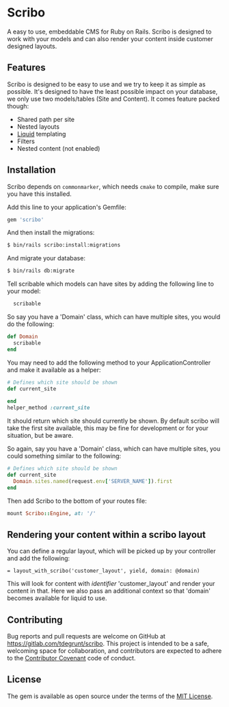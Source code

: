 # Scribo
A easy to use, embeddable CMS for Ruby on Rails. 
Scribo is designed to work with your models and can also render your content inside customer designed layouts.

## Features
Scribo is designed to be easy to use and we try to keep it as simple as possible.
It's designed to have the least possible impact on your database, we only use two models/tables (Site and Content).
It comes feature packed though:

- Shared path per site
- Nested layouts
- [Liquid](http://liquidmarkup.org) templating
- Filters
- Nested content (not enabled)

## Installation

Scribo depends on `commonmarker`, which needs `cmake` to compile, make sure you have this installed.

Add this line to your application's Gemfile:

```ruby
gem 'scribo'
```

And then install the migrations:
```bash
$ bin/rails scribo:install:migrations
```

And migrate your database:
```bash
$ bin/rails db:migrate
```

Tell scribable which models can have sites by adding the following line to your model:

```ruby
  scribable
```

So say you have a 'Domain' class, which can have multiple sites, you would do the following:

```ruby
def Domain
  scribable
end
```

You may need to add the following method to your ApplicationController and make it available as a helper:

```ruby
# Defines which site should be shown
def current_site
  
end
helper_method :current_site
```

It should return which site should currently be shown.
By default scribo will take the first site available, this may be fine for development or for your situation, but be aware. 

So again, say you have a 'Domain' class, which can have multiple sites, you could something similar to the following:

```ruby
# Defines which site should be shown
def current_site
  Domain.sites.named(request.env['SERVER_NAME']).first  
end
```

Then add Scribo to the bottom of your routes file:

```ruby
mount Scribo::Engine, at: '/'
```

## Rendering your content within a scribo layout

You can define a regular layout, which will be picked up by your controller and add the following:
```slim
= layout_with_scribo('customer_layout', yield, domain: @domain)
```

This will look for content with *identifier* 'customer_layout' and render your content in that.
Here we also pass an additional context so that 'domain' becomes available for liquid to use.

## Contributing

Bug reports and pull requests are welcome on GitHub at https://gitlab.com/tdegrunt/scribo. 
This project is intended to be a safe, welcoming space for collaboration, and contributors are expected to adhere to the [Contributor Covenant](http://contributor-covenant.org) code of conduct.

## License
The gem is available as open source under the terms of the [MIT License](http://opensource.org/licenses/MIT).

